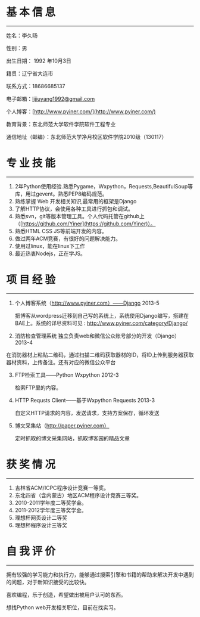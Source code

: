 #  基  本  信  息  #

----------

姓名：李久旸
                   
性别：男 


出生日期： 1992 年10月3日  
        
籍贯：辽宁省大连市        
      
联系方式：18686685137

电子邮箱：lijiuyang1992@gmail.com

个人博客：[http://www.pyiner.com/](http://www.pyiner.com/)

教育背景：东北师范大学软件学院软件工程专业  

通信地址（邮编）：东北师范大学净月校区软件学院2010级（130117）

# 专  业  技  能 #


----------
1. 2年Python使用经验.熟悉Pygame，Wxpython，Requests,BeautifulSoup等库，用过gevent。熟悉PEP8编码规范。
2. 熟练掌握 Web 开发相关知识,最常用的框架是Django
3. 了解HTTP协议，会使用各种工具进行抓包和调试。
4. 熟悉svn，git等版本管理工具。个人代码托管在github上（[https://github.com/Yiner](https://github.com/Yiner)）。
5. 熟悉HTML CSS JS等前端开发的内容。
6. 做过两年ACM竞赛，有很好的问题解决能力。
7. 使用过linux，能在linux下工作
8. 最近热衷Nodejs，正在学JS。



# 项  目  经  验 #
---------- 
1. 个人博客系统（http://www.pyiner.com）——Django   2013-5

    把博客从wordpress迁移到自己写的系统上，系统使用Django编写，搭建在BAE上。系统的详尽资料可见 : http://www.pyiner.com/category/Django/

2. 消防检查管理系统 独立负责web和微信公众账号部分的开发（Django） 2013-4

  在消防器材上粘贴二维码，通过扫描二维码获取器材的ID，将ID上传到服务器获取器材资料，上传备注。还有对应的微信公众平台

3. FTP检索工具——Python Wxpython 2012-3

    检索FTP里的内容。

4. HTTP Requsts Client——基于Wxpython  Requests 2013-3

    自定义HTTP请求的内容，发送请求，支持方案保存，循环发送

5. 博文采集站（http://paper.pyiner.com）

     定时抓取的博文采集网站，抓取博客园的精品文章

# 获   奖   情   况 #

----------

1. 吉林省ACM/ICPC程序设计竞赛一等奖。   
1. 东北四省（含内蒙古）地区ACM程序设计竞赛三等奖。 
1. 2010-2011学年度二等奖学金。
1. 2011-2012学年度三等奖学金。
1. 理想杯网页设计二等奖
1. 理想杯程序设计三等奖

# 自   我   评   价 #
----------

拥有较强的学习能力和执行力，能够通过搜索引擎和书籍的帮助来解决开发中遇到的问题，对于新知识接受的比较快。

喜欢编程，乐于创造，希望做出被用户认可的东西。

想找Python web开发相关职位，目前在找实习。
